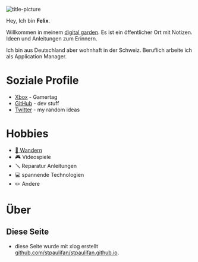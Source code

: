 ![title-picture](https://media.licdn.com/dms/image/v2/D4D16AQHQlN84A-VrDg/profile-displaybackgroundimage-shrink_200_800/profile-displaybackgroundimage-shrink_200_800/0/1733409201313?e=2147483647&v=beta&t=utj6OCLt7hKtYpoGl4zeNzis1k5OgFD0_ZdV08dmoFI)


Hey, Ich bin **Felix**.

Willkommen in meinem [digital garden](https://github.com/MaggieAppleton/digital-gardeners). 
Es ist ein öffentlicher Ort mit Notizen. Ideen und Anleitungen zum Erinnern.

Ich bin aus Deutschland aber wohnhaft in der Schweiz. Beruflich arbeite ich als Application Manager.

# Soziale Profile

* [Xbox](https://www.xbox.com/de-DE/play/user/StPauliFan1) - Gamertag
* [GitHub](https://www.github.com/stpaulifan) - dev stuff
* [Twitter](https://www.twitter.com/stpaulifan1) - my random ideas 

# Hobbies

* [🥾 Wandern](hiking.md)
* 🎮 Videospiele
* 🪛 Reparatur Anleitungen
* 💻 spannende Technologien
* ✏️ Andere 


# Über

## Diese Seite

* diese Seite wurde mit xlog erstellt [github.com/stpaulifan/stpaulifan.github.io](https://github.com/stpaulifan/stpaulifan.github.io).

